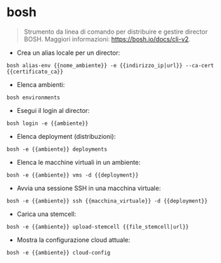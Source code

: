 # bosh

> Strumento da linea di comando per distribuire e gestire director BOSH.
> Maggiori informazioni: <https://bosh.io/docs/cli-v2>.

- Crea un alias locale per un director:

`bosh alias-env {{nome_ambiente}} -e {{indirizzo_ip|url}} --ca-cert {{certificato_ca}}`

- Elenca ambienti:

`bosh environments`

- Esegui il login al director:

`bosh login -e {{ambiente}}`

- Elenca deployment (distribuzioni):

`bosh -e {{ambiente}} deployments`

- Elenca le macchine virtuali in un ambiente:

`bosh -e {{ambiente}} vms -d {{deployment}}`

- Avvia una sessione SSH in una macchina virtuale:

`bosh -e {{ambiente}} ssh {{macchina_virtuale}} -d {{deployment}}`

- Carica una stemcell:

`bosh -e {{ambiente}} upload-stemcell {{file_stemcell|url}}`

- Mostra la configurazione cloud attuale:

`bosh -e {{ambiente}} cloud-config`
